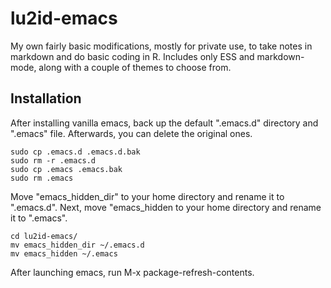 # lu2id-emacs

My own fairly basic modifications, mostly for private use, to take notes in markdown and do basic coding in R. Includes only ESS and markdown-mode, along with a couple of themes to choose from.

## Installation

After installing vanilla emacs, back up the default ".emacs.d" directory and ".emacs" file. Afterwards, you can delete the original ones.

```
sudo cp .emacs.d .emacs.d.bak
sudo rm -r .emacs.d
sudo cp .emacs .emacs.bak
sudo rm .emacs
```

Move "emacs_hidden_dir" to your home directory and rename it to ".emacs.d". Next, move "emacs_hidden to your home directory and rename it to ".emacs".

```
cd lu2id-emacs/
mv emacs_hidden_dir ~/.emacs.d
mv emacs_hidden ~/.emacs

```
After launching emacs, run M-x package-refresh-contents.
